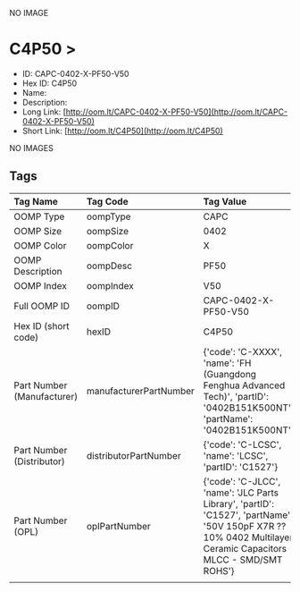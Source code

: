 


  
NO IMAGE  
# C4P50 > 

- ID: CAPC-0402-X-PF50-V50
- Hex ID: C4P50
- Name: 
- Description: 
- Long Link: [http://oom.lt/CAPC-0402-X-PF50-V50](http://oom.lt/CAPC-0402-X-PF50-V50)
- Short Link: [http://oom.lt/C4P50](http://oom.lt/C4P50)
  
NO IMAGES  
## Tags
  

|Tag Name|Tag Code|Tag Value|
| :--- | :--- | :--- |
|OOMP Type|oompType|CAPC|
|OOMP Size|oompSize|0402|
|OOMP Color|oompColor|X|
|OOMP Description|oompDesc|PF50|
|OOMP Index|oompIndex|V50|
|Full OOMP ID|oompID|CAPC-0402-X-PF50-V50|
|Hex ID (short code)|hexID|C4P50|
|Part Number (Manufacturer)|manufacturerPartNumber|{'code': 'C-XXXX', 'name': 'FH (Guangdong Fenghua Advanced Tech)', 'partID': '0402B151K500NT', 'partName': '0402B151K500NT'}|
|Part Number (Distributor)|distributorPartNumber|{'code': 'C-LCSC', 'name': 'LCSC', 'partID': 'C1527'}|
|Part Number (OPL)|oplPartNumber|{'code': 'C-JLCC', 'name': 'JLC Parts Library', 'partID': 'C1527', 'partName': '50V 150pF X7R ??10% 0402  Multilayer Ceramic Capacitors MLCC - SMD/SMT ROHS'}|
||||
